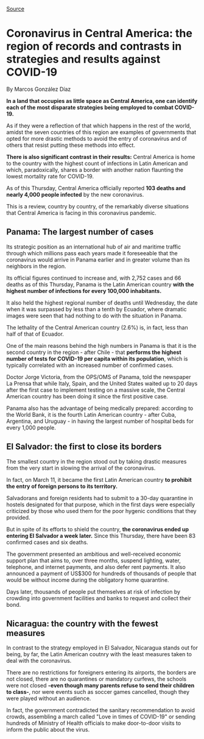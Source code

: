 [Source](https://www.bbc.com/mundo/noticias-america-latina-52225188)

# Coronavirus in Central America: the region of records and contrasts in strategies and results against COVID-19

By Marcos González Díaz

**In a land that occupies as little space as Central America, one can identify each of the most disparate strategies being employed to combat COVID-19.**

As if they were a reflection of that which happens in the rest of the world, amidst the seven countries of this region are examples of governments that opted for more drastic methods to avoid the entry of coronavirus and of others that resist putting these methods into effect.

**There is also significant contrast in their results:** Central America is home to the country with the highest count of infections in Latin American and which, paradoxically, shares a border with another nation flaunting the lowest mortality rate for COVID-19.

As of this Thursday, Central America officially reported **103 deaths and nearly 4,000 people infected** by the new coronavirus.

This is a review, country by country, of the remarkably diverse situations that Central America is facing in this coronavirus pandemic.

## Panama: The largest number of cases

Its strategic position as an international hub of air and maritime traffic through which millions pass each years made it foreseeable that the coronavirus would arrive in Panama earlier and in greater volume than its neighbors in the region.

Its official figures continued to increase and, with 2,752 cases and 66 deaths as of this Thursday, Panama is the Latin American country **with the highest number of infections for every 100,000 inhabitants.**

It also held the highest regional number of deaths until Wednesday, the date when it was surpassed by less than a tenth by Ecuador, where dramatic images were seen that had nothing to do with the situation in Panama.

The lethality of the Central American country (2.6%) is, in fact, less than half of that of Ecuador.

One of the main reasons behind the high numbers in Panama is that it is the second country in the region - after Chile - that **performs the highest number of tests for COVID-19 per capita within its population**, which is typically correlated with an increased number of confirmed cases.

Doctor Jorge Victoria, from the OPS/OMS of Panama, told the newspaper La Prensa that while Italy, Spain, and the United States waited up to 20 days after the first case to implement testing on a massive scale, the Central American country has been doing it since the first positive case.

Panama also has the advantage of being medically prepared: according to the World Bank, it is the fourth Latin American country - after Cuba, Argentina, and Uruguay - in having the largest number of hospital beds for every 1,000 people.

## El Salvador: the first to close its borders

The smallest country in the region stood out by taking drastic measures from the very start in slowing the arrival of the coronavirus.

In fact, on March 11, it became the first Latin American country **to prohibit the entry of foreign persons to its territory.**

Salvadorans and foreign residents had to submit to a 30-day quarantine in hostels designated for that purpose, which in the first days were especially criticized by those who used them for the poor hygenic conditions that they provided.

But in spite of its efforts to shield the country, **the coronavirus ended up entering El Salvador a week later.** Since this Thursday, there have been 83 confirmed cases and six deaths.

The government presented an ambitious and well-received economic support plan that aims to, over three months, suspend lighting, water, telephone, and internet payments, and also defer rent payments. It also announced a payment of US$300 for hundreds of thousands of people that would be without income during the obligatory home quarantine.

Days later, thousands of people put themselves at risk of infection by crowding into government facilities and banks to request and collect their bond.

## Nicaragua: the country with the fewest measures

In contrast to the strategy employed in El Salvador, Nicaragua stands out for being, by far, the Latin American coutnry with the least measures taken to deal with the coronavirus.

There are no restrictions for foreigners entering its airports, the borders are not closed, there are no quarantines or mandatory curfews, the schools were not closed **-even though many parents refuse to send their children to class-**, nor were events such as soccer games cancelled, though they were played without an audience.

In fact, the government contradicted the sanitary recommendation to avoid crowds, assembling a march called "Love in times of COVID-19" or sending hundreds of Ministry of Health officials to make door-to-door visits to inform the public about the virus.
